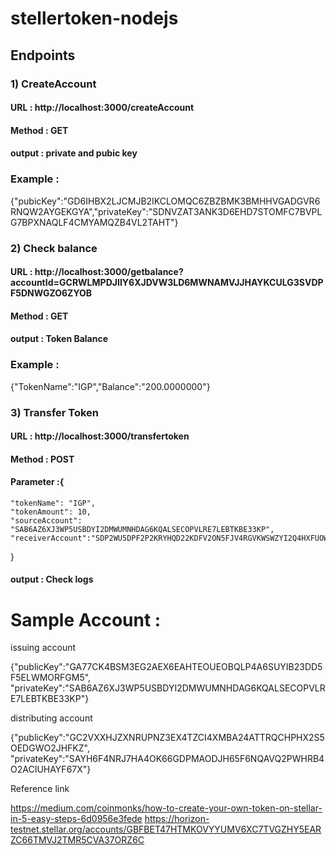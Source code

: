 # stellertoken-nodejs

## Endpoints

### 1)  CreateAccount 

#### URL : http://localhost:3000/createAccount
#### Method : GET
#### output : private and pubic key 

### Example : 

{"pubicKey":"GD6IHBX2LJCMJB2IKCLOMQC6ZBZBMK3BMHHVGADGVR6RNQW2AYGEKGYA","privateKey":"SDNVZAT3ANK3D6EHD7STOMFC7BVPLG7BPXNAQLF4CMYAMQZB4VL2TAHT"}

### 2)  Check balance 

#### URL : http://localhost:3000/getbalance?accountId=GCRWLMPDJIIY6XJDVW3LD6MWNAMVJJHAYKCULG3SVDPF5DNWGZO6ZYOB
#### Method : GET
#### output : Token Balance

### Example : 

{"TokenName":"IGP","Balance":"200.0000000"}


### 3)  Transfer Token

#### URL : http://localhost:3000/transfertoken
#### Method : POST
#### Parameter :{
	"tokenName": "IGP",
	"tokenAmount": 10,
	"sourceAccount": "SAB6AZ6XJ3WP5USBDYI2DMWUMNHDAG6KQALSECOPVLRE7LEBTKBE33KP",
	"receiverAccount":"SDP2WU5DPF2P2KRYHQD22KDFV2ON5FJV4RGVKWSWZYI2Q4HXFUOWFKIJ"
}

#### output : Check logs


# Sample Account : 

issuing account 

{"publicKey":"GA77CK4BSM3EG2AEX6EAHTEOUEOBQLP4A6SUYIB23DD5F5ELWMORFGM5",
"privateKey":"SAB6AZ6XJ3WP5USBDYI2DMWUMNHDAG6KQALSECOPVLRE7LEBTKBE33KP"}



distributing account 

{"publicKey":"GC2VXXHJZXNRUPNZ3EX4TZCI4XMBA24ATTRQCHPHX2S5OEDGWO2JHFKZ",
"privateKey":"SAYH6F4NRJ7HA4OK66GDPMAODJH65F6NQAVQ2PWHRB4O2ACIUHAYF67X"}


Reference link 

https://medium.com/coinmonks/how-to-create-your-own-token-on-stellar-in-5-easy-steps-6d0956e3fede
https://horizon-testnet.stellar.org/accounts/GBFBET47HTMKOVYYUMV6XC7TVGZHY5EARZC66TMVJ2TMR5CVA37ORZ6C









